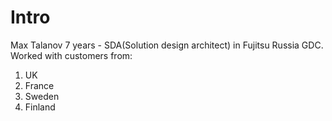 # Intro
Max Talanov
7 years - SDA(Solution design architect) in Fujitsu Russia GDC.
Worked with customers from:
1. UK
1. France
1. Sweden
1. Finland